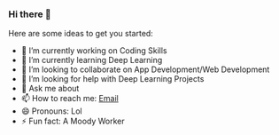 ### Hi there 👋

<!--
**bluecoder5015/bluecoder5015** is a ✨ _special_ ✨ repository because its `README.md` (this file) appears on your GitHub profile.
-->
Here are some ideas to get you started:

- 🔭 I’m currently working on Coding Skills
- 🌱 I’m currently learning Deep Learning
- 👯 I’m looking to collaborate on App Development/Web Development
- 🤔 I’m looking for help with Deep Learning Projects
- 💬 Ask me about 
- 📫 How to reach me: [Email](yogendrasingh6019@gmail.com)
- 😄 Pronouns: Lol
- ⚡ Fun fact: A Moody Worker
